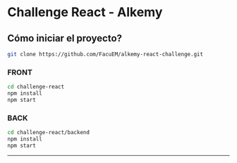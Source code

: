 # Challenge React - Alkemy

## Cómo iniciar el proyecto?

```bash
git clone https://github.com/FacuEM/alkemy-react-challenge.git
```

### FRONT

```bash
cd challenge-react
npm install
npm start
```

### BACK

```bash
cd challenge-react/backend
npm install
npm start
```

---
